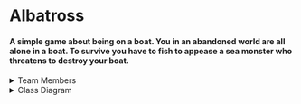 # Albatross
#### A simple game about being on a boat. You in an abandoned world are all alone in a boat. To survive you have to fish to appease a sea monster who threatens to destroy your boat. 

<details>
<summary>Team Members</summary>

Eli Wright - Writing

Paul Tokhtuev - Coding

Jame Olsen - Artist
  
</details>




<details>
<summary>Class Diagram</summary>

<p><img src="https://github.com/Masterpaul562/Albatross/blob/main/Docs/BoatUML.drawio.png?raw=true" alt="Example"></p>
<details/>



<details>
<summary>Downloads</summary>
<p><a href="">Windows Download</a></p>

Download and unzip. Extract with executable and run.
  
</details>

